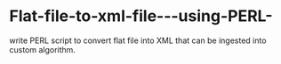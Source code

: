 # Flat-file-to-xml-file---using-PERL-


write PERL script to convert flat file into XML that can be ingested into custom algorithm.




